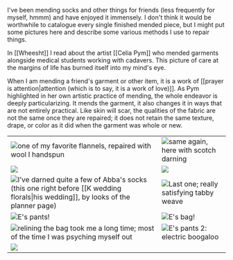 I've been mending socks and other things for friends (less frequently for myself, hmmm) and have enjoyed it immensely. I don't think it would be worthwhile to catalogue every single finished mended piece, but I might put some pictures here and describe some various methods I use to repair things.

In [[Wheesht]] I read about the artist [[Celia Pym]] who mended garments alongside medical students working with cadavers. This picture of care at the margins of life has burned itself into my mind's eye.

When I am mending a friend's garment or other item, it is a work of [[prayer is attention|attention (which is to say, it is a work of love)]]. As Pym highlighted in her own artistic practice of mending, the whole endeavor is deeply particularizing. It mends the garment, it also changes it in ways that are not entirely practical. Like skin will scar, the qualities of the fabric are not the same once they are repaired; it does not retain the same texture, drape, or color as it did when the garment was whole or new.

<table>
	<tr>
		<td><img src="{{ site.baseurl }}\assets\mending\m1.png"/>one of my favorite flannels, repaired with wool I handspun</td>
		<td><img src="{{ site.baseurl }}\assets\mending\m2.png"/>same again, here with scotch darning</td>
	</tr>
	<tr>
		<td><img src="{{ site.baseurl }}\assets\mending\m3.png"/></td>
		<td><img src="{{ site.baseurl }}\assets\mending\m4.png"/></td>
	</tr>
	<tr>
		<td><img src="{{ site.baseurl }}\assets\mending\m5.png"/>I've darned quite a few of Abba's socks (this one right before [[K wedding florals|his wedding]], by looks of the planner page)</td>
		<td><img src="{{ site.baseurl }}\assets\mending\m6.png"/>Last one; really satisfying tabby weave</td>
	</tr>
	<tr>
		<td><img src="{{ site.baseurl }}\assets\mending\m7.png"/>E's pants!</td>
		<td><img src="{{ site.baseurl }}\assets\mending\m8.png"/>E's bag!</td>
	</tr>
	<tr>
		<td><img src="{{ site.baseurl }}\assets\mending\m9.png"/>relining the bag took me a long time; most of the time I was psyching myself out</td>
		<td><img src="{{ site.baseurl }}\assets\mending\m10.png"/>E's pants 2: electric boogaloo</td>
	</tr>
	<tr>
		<td><img src="{{ site.baseurl }}\assets\mending\m11.png"/></td>
	</tr>
</table>
